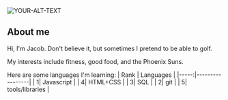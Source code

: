 
<!--
**jacobsternx/jacobsternx** is a ✨ _special_ ✨ repository because its `README.md` (this file) appears on your GitHub profile.
-->

<picture>
 <source media="(prefers-color-scheme: dark)" srcset="YOUR-DARKMODE-IMAGE">
 <source media="(prefers-color-scheme: light)" srcset="YOUR-LIGHTMODE-IMAGE">
 <img alt="YOUR-ALT-TEXT" src="YOUR-DEFAULT-IMAGE">
</picture>

## About me

Hi, I'm Jacob. Don't believe it, but sometimes I pretend to be able to golf.

My interests include fitness, good food, and the Phoenix Suns.

Here are some languages I'm learning:
| Rank | Languages       |
|-----:|-----------------|
|     1| Javascript      |
|     4| HTML+CSS        |
|     3| SQL             |
|     2| git             |
|     5| tools/libraries |
